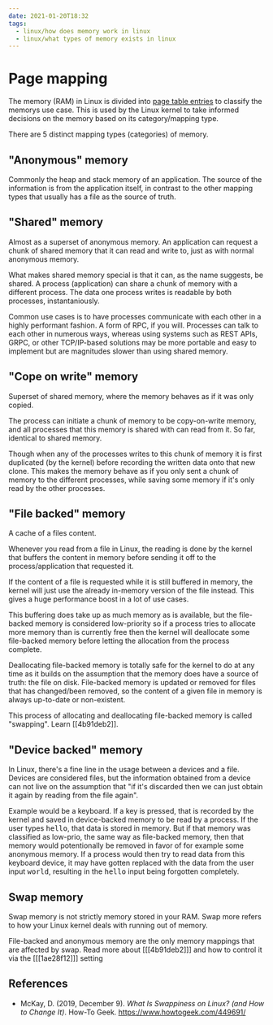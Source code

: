 ```yaml
---
date: 2021-01-20T18:32
tags: 
  - linux/how does memory work in linux
  - linux/what types of memory exists in linux
---
```


# Page mapping

The memory (RAM) in Linux is divided into
[page table entries](https://en.wikipedia.org/wiki/Page_table) to classify the
memorys use case. This is used by the Linux kernel to take informed decisions on
the memory based on its category/mapping type.

There are 5 distinct mapping types (categories) of memory.

## "Anonymous" memory

Commonly the heap and stack memory of an application. The source of the
information is from the application itself, in contrast to the other mapping
types that usually has a file as the source of truth.

## "Shared" memory

Almost as a superset of anonymous memory. An application can request a chunk of
shared memory that it can read and write to, just as with normal anonymous
memory.

What makes shared memory special is that it can, as the name suggests, be shared.
A process (application) can share a chunk of memory with a different process.
The data one process writes is readable by both processes, instantaniously.

Common use cases is to have processes communicate with each other in a highly
performant fashion. A form of RPC, if you will. Processes can talk to each other
in numerous ways, whereas using systems such as REST APIs, GRPC, or other
TCP/IP-based solutions may be more portable and easy to implement but are
magnitudes slower than using shared memory.

## "Cope on write" memory

Superset of shared memory, where the memory behaves as if it was only copied.

The process can initiate a chunk of memory to be copy-on-write memory, and all
processes that this memory is shared with can read from it. So far, identical
to shared memory.

Though when any of the processes writes to this chunk of memory it is first
duplicated (by the kernel) before recording the written data onto that new
clone. This makes the memory behave as if you only sent a chunk of memory to the
different processes, while saving some memory if it's only read by the other
processes.

## "File backed" memory

A cache of a files content.

Whenever you read from a file in Linux, the reading is done by the kernel that
buffers the content in memory before sending it off to the process/application
that requested it.

If the content of a file is requested while it is still buffered in memory, the
kernel will just use the already in-memory version of the file instead. This
gives a huge performance boost in a lot of use cases.

This buffering does take up as much memory as is available, but the file-backed
memory is considered low-priority so if a process tries to allocate more memory
than is currently free then the kernel will deallocate some file-backed memory
before letting the allocation from the process complete.

Deallocating file-backed memory is totally safe for the kernel to do at any time
as it builds on the assumption that the memory does have a source of truth:
the file on disk. File-backed memory is updated or removed for files that has
changed/been removed, so the content of a given file in memory is always
up-to-date or non-existent.

This process of allocating and deallocating file-backed memory is called
"swapping". Learn [[4b91deb2]].

## "Device backed" memory

In Linux, there's a fine line in the usage between a devices and a file.
Devices are considered files, but the information obtained from a device can not
live on the assumption that "if it's discarded then we can just obtain it again
by reading from the file again".

Example would be a keyboard. If a key is pressed, that is recorded by the kernel
and saved in device-backed memory to be read by a process. If the user types
<kbd>hello</kbd>, that data is stored in memory. But if that memory was
classified as low-prio, the same way as file-backed memory, then that memory
would potentionally be removed in favor of for example some anonymous memory.
If a process would then try to read data from this keyboard device, it may have
gotten replaced with the data from the user input <kbd>world</kbd>, resulting in
the <kbd>hello</kbd> input being forgotten completely.

## Swap memory

Swap memory is not strictly memory stored in your RAM. Swap more refers to how
your Linux kernel deals with running out of memory.

File-backed and anonymous memory are the only memory mappings that are affected
by swap. Read more about [[[4b91deb2]]] and how to control it via the
[[[1ae28f12]]] setting

## References

- McKay, D. (2019, December 9). *What Is Swappiness on Linux? (and How to Change
  It)*. How-To Geek. <https://www.howtogeek.com/449691/>
